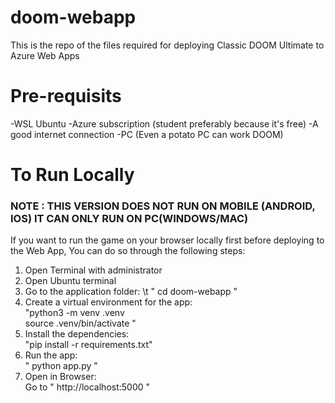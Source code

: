 # doom-webapp
This is the repo of the files required for deploying Classic DOOM Ultimate to Azure Web Apps

# Pre-requisits 
-WSL Ubuntu
-Azure subscription (student preferably because it's free)
-A good internet connection 
-PC (Even a potato PC can work DOOM)

# To Run Locally
### NOTE : THIS VERSION DOES NOT RUN ON MOBILE (ANDROID, IOS) IT CAN ONLY RUN ON PC(WINDOWS/MAC) ###
If you want to run the game on your browser locally first before deploying to the Web App, You can do so through the following steps:

1) Open Terminal with administrator
2) Open Ubuntu terminal
3) Go to the application folder: \t
      " cd doom-webapp "
4) Create a virtual environment for the app:\
      "python3 -m venv .venv \
       source .venv/bin/activate "
5) Install the dependencies:\
      "pip install -r requirements.txt"
6) Run the app:\
      " python app.py "
7) Open in Browser:\
   Go to " http://localhost:5000 "
